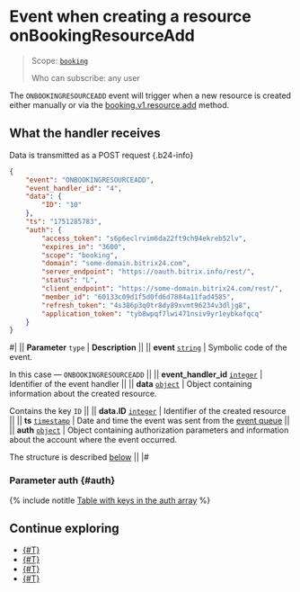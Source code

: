 # Event when creating a resource onBookingResourceAdd

> Scope: [`booking`](../../../scopes/permissions.md)
>
> Who can subscribe: any user

The `ONBOOKINGRESOURCEADD` event will trigger when a new resource is created either manually or via the [booking.v1.resource.add](../booking-v1-resource-add.md) method.

## What the handler receives

Data is transmitted as a POST request {.b24-info}

```json
{
    "event": "ONBOOKINGRESOURCEADD",
    "event_handler_id": "4",
    "data": {
        "ID": "10"
    },
    "ts": "1751285783",
    "auth": {
        "access_token": "s6p6eclrvim6da22ft9ch94ekreb52lv",
        "expires_in": "3600",
        "scope": "booking",
        "domain": "some-domain.bitrix24.com",
        "server_endpoint": "https://oauth.bitrix.info/rest/",
        "status": "L",
        "client_endpoint": "https://some-domain.bitrix24.com/rest/",
        "member_id": "60133c09d1f5d0fd6d7884a11fad4585",
        "refresh_token": "4s386p3q0tr8dy89xvmt96234v3dljg8",
        "application_token": "tyb8wpqf7lwi471nsiv9yr1eybkafqcq"
    }
}
```

#|
|| **Parameter**
`type` | **Description** ||
|| **event**
[`string`](../../../data-types.md) | Symbolic code of the event.

In this case — `ONBOOKINGRESOURCEADD` ||
|| **event_handler_id**
[`integer`](../../../data-types.md) | Identifier of the event handler ||
|| **data**
[`object`](../../../data-types.md) | Object containing information about the created resource.

Contains the key `ID` ||
|| **data.ID**
[`integer`](../../../data-types.md) | Identifier of the created resource ||
|| **ts**
[`timestamp`](../../../data-types.md) | Date and time the event was sent from the [event queue](../../../events/index.md) ||
|| **auth**
[`object`](../../../data-types.md) | Object containing authorization parameters and information about the account where the event occurred.

The structure is described [below](#auth) ||
|#

### Parameter auth {#auth}

{% include notitle [Table with keys in the auth array](../../../../_includes/auth-params-in-events.md) %}

## Continue exploring

- [{#T}](../../../events/index.md)
- [{#T}](../../../events/event-bind.md)
- [{#T}](./on-booking-resource-delete.md)
- [{#T}](./on-booking-resource-update.md)
